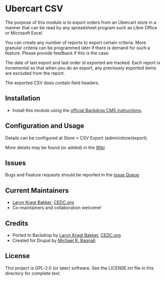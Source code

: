 # Ubercart CSV

The purpose of this module is to export orders from an Ubercart store in a manner that
can be read by any spreadsheet program such as Libre Office or Microsoft Excel.

You can create any number of reports to export certain criteria. More granular criteria
can be programmed later if there is demand for such a feature. Please provide feedback if
this is the case.

The date of last export and last order id exported are tracked. Each report is incremental so
that when you do an export, any previously exported items are excluded from the report.

The exported CSV does contain field headers.

## Installation

- Install this module using the [official Backdrop CMS instructions](https://backdropcms.org/guide/modules).

## Configuration and Usage

Details can be configured at Store > CSV Export (admin/store/export).

More details may be found (or added) in the [Wiki](https://github.com/backdrop-contrib/uc_csv/wiki)

## Issues

Bugs and Feature requests should be reported in the [Issue Queue](https://github.com/backdrop-contrib/uc_csv/issues)

## Current Maintainers

- [Laryn Kragt Bakker](https://github.com/laryn), [CEDC.org](https://CEDC.org)
- Co-maintainers and collaboration welcome!

## Credits

- Ported to Backdrop by [Laryn Kragt Bakker](https://github.com/laryn), [CEDC.org](https://CEDC.org)
- Created for Drupal by [Michael R. Bagnall](https://www.drupal.org/u/elusivemind).

## License

This project is GPL-2.0 (or later) software. See the LICENSE.txt file in this directory for
complete text.
